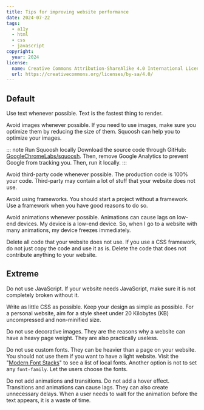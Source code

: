 ```yaml
---
title: Tips for improving website performance
date: 2024-07-22
tags:
  - a11y
  - html
  - css
  - javascript
copyright:
  year: 2024
license:
  name: Creative Commons Attribution-ShareAlike 4.0 International License
  url: https://creativecommons.org/licenses/by-sa/4.0/
---
```


## Default

Use text whenever possible. Text is the fastest thing to render.

Avoid images whenever possible. If you need to use images, make sure you optimize them by reducing the size of them. Squoosh can help you to optimize your images.

::: note Run Squoosh locally
Download the source code through GitHub: [GoogleChromeLabs/squoosh](https://github.com/GoogleChromeLabs/squoosh). Then, remove Google Analytics to prevent Google from tracking you. Then, run it locally.
:::

Avoid third-party code whenever possible. The production code is 100% your code. Third-party may contain a lot of stuff that your website does not use.

Avoid using frameworks. You should start a project without a framework. Use a framework when you have good reasons to do so.

Avoid animations whenever possible. Animations can cause lags on low-end devices. My device is a low-end device. So, when I go to a website with many animations, my device freezes immediately.

Delete all code that your website does not use. If you use a CSS framework, do not just copy the code and use it as is. Delete the code that does not contribute anything to your website.

## Extreme

Do not use JavaScript. If your website needs JavaScript, make sure it is not completely broken without it.

Write as little CSS as possible. Keep your design as simple as possible. For a personal website, aim for a style sheet under 20 Kilobytes (KB) uncompressed and non-minified size.

Do not use decorative images. They are the reasons why a website can have a heavy page weight. They are also practically useless.

Do not use custom fonts. They can be heavier than a page on your website. You should not use them if you want to have a light website. Visit the "[Modern Font Stacks](https://modernfontstacks.com/)" to see a list of local fonts. Another option is not to set any `font-family`. Let the users choose the fonts.

Do not add animations and transitions. Do not add a hover effect. Transitions and animations can cause lags. They can also create unnecessary delays. When a user needs to wait for the animation before the text appears, it is a waste of time.
